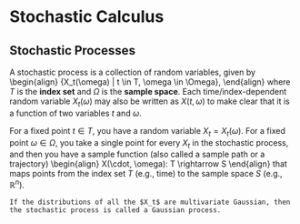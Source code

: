 # Stochastic Calculus

## Stochastic Processes

A stochastic process is a collection of random variables, given by
\begin{align}
\{X_t(\omega) | t \in T, \omega \in \Omega\},
\end{align}
where $T$ is the **index set** and $\Omega$ is the **sample space**. Each time/index-dependent random variable $X_t(\omega)$ may also be written as $X(t, \omega)$ to make clear that it is a function of two variables $t$ and $\omega$.

For a fixed point $t \in T$, you have a random variable $X_t = X_t(\omega)$. For a fixed point $\omega \in \Omega$, you take a single point for every $X_t$ in the stochastic process, and then you have a sample function (also called a sample path or a trajectory)
\begin{align}
X(\cdot, \omega): T \rightarrow S
\end{align}
that maps points from the index set $T$ (e.g., time) to the sample space $S$ (e.g., $\mathbb{R}^n$).

```{admonition} Gaussian Processes
If the distributions of all the $X_t$ are multivariate Gaussian, then the stochastic process is called a Gaussian process.
```
